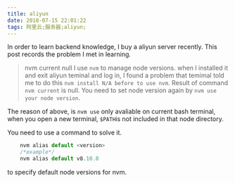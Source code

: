 ```yaml
---
title: aliyun
date: 2018-07-15 22:01:22
tags: 阿里云;服务器;aliyun;
---
```


In order to learn backend knowledge, I buy a aliyun server recently. This post records the problem I met in learning.

> nvm current null
I use `nvm` to manage node versions. when I installed it and exit aliyun teminal and log in, I found a problem that temimal told me to do this `nvm install N/A before to use nvm`. Result of command `nvm current` is null. You need to set node version again by `nvm use your node version`.

The reason of above, is `nvm use` only avaliable on current bash terminal, when you open a new terminal, `$PATH`is not included in that node directory.

You need to use a command to solve it.
```javascript
    nvm alias default <version>
    /*example*/
    nvm alias default v8.10.0
```
 to specify default node versions for nvm.
